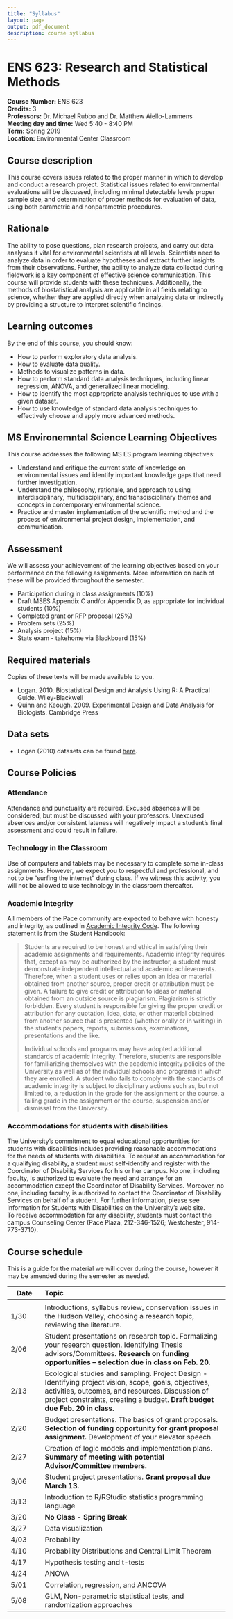 ```yaml
---
title: "Syllabus"
layout: page
output: pdf_document
description: course syllabus
---
```


# ENS 623: Research and Statistical Methods

**Course Number:** ENS 623  
**Credits:** 3  
**Professors:** Dr. Michael Rubbo and Dr. Matthew Aiello-Lammens  
**Meeting day and time:** Wed 5:40 - 8:40 PM  
**Term:** Spring 2019  
**Location:** Environmental Center Classroom   

## Course description

This course covers issues related to the proper manner in which to develop and conduct a research project.
Statistical issues related to environmental evaluations will be discussed, including minimal detectable levels proper sample size, and determination of proper methods for evaluation of data, using both parametric and nonparametric procedures. 

## Rationale

The ability to pose questions, plan research projects, and carry out data analyses it vital for environmental scientists at all levels.
Scientists need to analyze data in order to evaluate hypotheses and extract further insights from their observations. 
Further, the ability to analyze data collected during fieldwork is a key component of effective science communication. 
This course will provide students with these techniques.
Additionally, the methods of biostatistical analysis are applicable in all fields relating to science, whether they are applied directly when analyzing data or indirectly by providing a structure to interpret scientific findings.


## Learning outcomes

By the end of this course, you should know:

* How to perform exploratory data analysis.
* How to evaluate data quality.
* Methods to visualize patterns in data.
* How to perform standard data analysis techniques, including linear regression, ANOVA, and generalized linear modeling.
* How to identify the most appropriate analysis techniques to use with a given dataset.
* How to use knowledge of standard data analysis techniques to effectively choose and apply more advanced methods.

## MS Environemntal Science Learning Objectives

This course addresses the following MS ES program learning objectives:

* Understand and critique the current state of knowledge on environmental issues and identify important knowledge gaps that need further investigation.
* Understand the philosophy, rationale, and approach to using interdisciplinary, multidisciplinary, and transdisciplinary themes and concepts in contemporary environmental science.
* Practice and master implementation of the scientific method and the process of environmental project design, implementation, and communication.


## Assessment

We will assess your achievement of the learning objectives based on your performance on the following assignments. 
More information on each of these will be provided throughout the semester.

* Participation during in class assignments (10%)
* Draft MSES Appendix C and/or Appendix D, as appropriate for individual students (10%)
* Completed grant or RFP proposal (25%)
* Problem sets (25%)
* Analysis project (15%)
* Stats exam - takehome via Blackboard (15%)


## Required materials

Copies of these texts will be made available to you.

* Logan. 2010. Biostatistical Design and Analysis Using R: A Practical Guide. Wiley-Blackwell
* Quinn and Keough. 2009. Experimental Design and Data Analysis for Biologists. Cambridge Press


## Data sets

<!---
* M&M color counts from our bags during class 1: [class_mm_data.csv](http://mlammens.github.io/Biostats/data/class_mm_data.csv)
--->

* Logan (2010) datasets can be found [here](https://github.com/mlammens/ENS-623-Research-Stats/tree/gh-pages/data/Logan_Examples).

Course Policies
---------------

### Attendance

Attendance and punctuality are required. Excused absences will be
considered, but must be discussed with your professors. Unexcused
absences and/or consistent lateness will negatively impact a student’s
final assessment and could result in failure.

### Technology in the Classroom

Use of computers and tablets may be necessary to complete some in-class
assignments. However, we expect you to respectful and professional, and
not to be “surfing the internet” during class. If we witness this
activity, you will not be allowed to use technology in the classroom
thereafter.

### Academic Integrity

All members of the Pace community are expected to behave with honesty
and integrity, as outlined in [Academic Integrity Code](http://www.pace.edu/sites/default/files/files/student-handbook/pace-university-academic-integrity-code.pdf). The following
statement is from the Student Handbook:

> Students are required to be honest and ethical in satisfying their
> academic assignments and requirements. Academic integrity requires
> that, except as may be authorized by the instructor, a student must
> demonstrate independent intellectual and academic achievements.
> Therefore, when a student uses or relies upon an idea or material
> obtained from another source, proper credit or attribution must be
> given. A failure to give credit or attribution to ideas or material
> obtained from an outside source is plagiarism. Plagiarism is strictly
> forbidden. Every student is responsible for giving the proper credit
> or attribution for any quotation, idea, data, or other material
> obtained from another source that is presented (whether orally or in
> writing) in the student’s papers, reports, submissions, examinations,
> presentations and the like.
>
> Individual schools and programs may have adopted additional standards
> of academic integrity. Therefore, students are responsible for
> familiarizing themselves with the academic integrity policies of the
> University as well as of the individual schools and programs in which
> they are enrolled. A student who fails to comply with the standards of
> academic integrity is subject to disciplinary actions such as, but not
> limited to, a reduction in the grade for the assignment or the course,
> a failing grade in the assignment or the course, suspension and/or
> dismissal from the University.

### Accommodations for students with disabilities

The University’s commitment to equal educational opportunities for
students with disabilities includes providing reasonable accommodations
for the needs of students with disabilities. To request an accommodation
for a qualifying disability, a student must self-identify and register
with the Coordinator of Disability Services for his or her campus. No
one, including faculty, is authorized to evaluate the need and arrange
for an accommodation except the Coordinator of Disability Services.
Moreover, no one, including faculty, is authorized to contact the
Coordinator of Disability Services on behalf of a student. For further
information, please see Information for Students with Disabilities on
the University’s web site.\
To receive accommodation for any disability, students must contact the
campus Counseling Center (Pace Plaza, 212-346-1526; Westchester,
914-773-3710).

## Course schedule

This is a guide for the material we will cover during the course, however it may be amended during the semester as needed. 

|Date | Topic &nbsp; &nbsp; &nbsp; &nbsp; &nbsp; &nbsp; &nbsp; &nbsp; &nbsp; &nbsp; &nbsp; &nbsp; &nbsp; &nbsp; &nbsp;&nbsp; &nbsp; &nbsp; &nbsp; &nbsp; &nbsp;| 
|-----|:-------|
|<img width=200/>|<img width=500/>|
|1/30 |Introductions, syllabus review, conservation issues in the Hudson Valley, choosing a research topic, reviewing the literature.|
|2/06 |Student presentations on research topic. Formalizing your research question. Identifying Thesis advisors/Committees. **Research on funding opportunities – selection due in class on Feb. 20.**|
|2/13 |Ecological studies and sampling. Project Design - Identifying project vision, scope, goals, objectives, activities, outcomes, and resources. Discussion of project constraints, creating a budget.  **Draft budget due Feb. 20 in class.**|
|2/20 |Budget presentations. The basics of grant proposals. **Selection of funding opportunity for grant proposal assignment.** Development of your elevator speech.|
|2/27 |Creation of logic models and implementation plans. **Summary of meeting with potential Advisor/Committee members.**|
|3/06 |Student project presentations.  **Grant proposal due March 13.**|
|3/13 |Introduction to R/RStudio statistics programming language|
|3/20 | **No Class - Spring Break** |
|3/27 |Data visualization|
|4/03 |Probability|
|4/10 |Probability Distributions and Central Limit Theorem|
|4/17 |Hypothesis testing and t-tests|
|4/24 |ANOVA|
|5/01 |Correlation, regression, and ANCOVA|
|5/08 | GLM, Non-parametric statistical tests, and randomization approaches|




